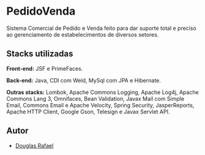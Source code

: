 
# PedidoVenda

Sistema Comercial de Pedido e Venda feito para dar suporte total e preciso ao gerenciamento de estabelecimentos de diversos setores.


## Stacks utilizadas

**Front-end:** JSF e PrimeFaces.

**Back-end:** Java, CDI com Weld, MySql com JPA e Hibernate.

**Outras stacks:** Lombok, Apache Commons Logging, Apache Log4j, Apache Commons Lang 3, Omnifaces, Bean Validation, Javax Mail com Simple Email, Commons Email e Apache Velocity, Spring Security, JasperReports, Apache HTTP Client, Google Gson, Telesign e Javax Servlet API.


## Autor

- [Douglas Rafael](https://www.linkedin.com/in/douglas-rafael-867822a0/)

